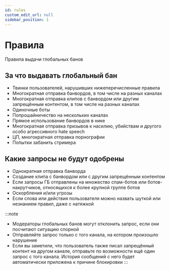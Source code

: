 ```yaml
---
id: rules
custom_edit_url: null
sidebar_position: 1
---
```


# Правила
Правила выдачи глобальных банов

## За что выдавать глобальный бан
- Твинки пользователей, нарушивших нижеперечисленные правила
- Многократная отправка банвордов, в том числе на разных каналах
- Многократная отправка клипов с банвордом или другим запрещённым контентом, в том числе на разных каналах
- Одиночные боты 
- Попрошайничество на нескольких каналах
- Прямое использование банвордов в нике
- Многократная отправка призывов к насилию, убийствам и другого особо агрессивного hate speech
- ЦП, многократная отправка порнографии
- Попытки забанить стримера

## Какие запросы не будут одобрены
- Однократная отправка банворда
- Создание клипа с банвордом или с другим запрещённым контентом
- Если запросы ГБ отправлены на множество спам-ботов или ботов-накрутчиков, относящихся к более крупной группе ботов
- Оскорбления и/или угрозы
- Если слова или действия пользователя можно назвать шуткой или незнанием правил, даже с натяжкой

:::note
- Модераторы глобальных банов могут отклонить запрос, если они посчитают ситуацию спорной
- Отправляйте запрос только с того канала, на котором произошло нарушение
- Если вы заметили, что пользователь также писал запрещённый контент на другом канале, отправьте по возможности ещё один запрос с того канала. История сообщений с него будет автоматически приложена к причине блокировки 
:::